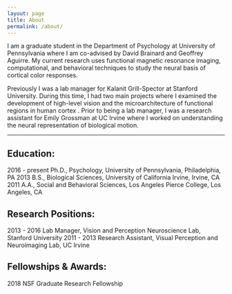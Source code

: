 ```yaml
---
layout: page
title: About
permalink: /about/
---
```


I am a graduate student in the Department of Psychology at University of Pennsylvania where I am co-advised by David Brainard and Geoffrey Aguirre. My current research uses functional magnetic resonance imaging, computational, and behavioral techniques to study the neural basis of cortical color responses. 


Previously I was a lab manager for Kalanit Grill-Spector at Stanford University. During this time, I had two main projects where I examined the development of high-level vision and the microarchitecture of functional regions in human cortex . Prior to being a lab manager,  I was a research assistant for Emily Grossman at UC Irvine where I worked on understanding the neural representation of biological motion.

***

## Education:
2016 - present Ph.D., Psychology,  University of Pennsylvania, Philadelphia, PA
2013  B.S., Biological Sciences, University of California Irvine, Irvine, CA 
2011  A.A., Social and Behavioral Sciences, Los Angeles Pierce College, Los Angeles, CA
## Research Positions:
2013 - 2016 Lab Manager, Vision and Perception Neuroscience Lab, Stanford University
2011 - 2013 Research Assistant, Visual Perception and Neuroimaging Lab, UC Irvine
## Fellowships & Awards:
2018 NSF Graduate Research Fellowship 

